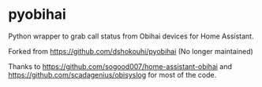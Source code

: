 # pyobihai

Python wrapper to grab call status from Obihai devices for Home Assistant.

Forked from https://github.com/dshokouhi/pyobihai (No longer maintained)

Thanks to https://github.com/sogood007/home-assistant-obihai and https://github.com/scadagenius/obisyslog for most of the code.
